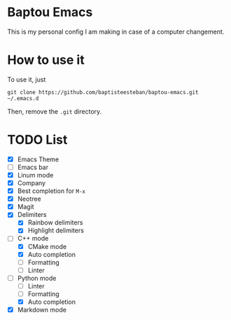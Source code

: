 # Baptou Emacs

This is my personal config I am making in case of a computer changement.

# How to use it

To use it, just
```
git clone https://github.com/baptisteesteban/baptou-emacs.git ~/.emacs.d
```
Then, remove the `.git` directory.

# TODO List

* [X] Emacs Theme
* [ ] Emacs bar
* [X] Linum mode
* [X] Company
* [X] Best completion for `M-x`
* [X] Neotree
* [X] Magit
* [X] Delimiters
  * [X] Rainbow delimiters
  * [X] Highlight delimiters
* [ ] C++ mode
  * [X] CMake mode
  * [X] Auto completion
  * [ ] Formatting
  * [ ] Linter
* [ ] Python mode
  * [ ] Linter
  * [ ] Formatting
  * [X] Auto completion
* [X] Markdown mode
